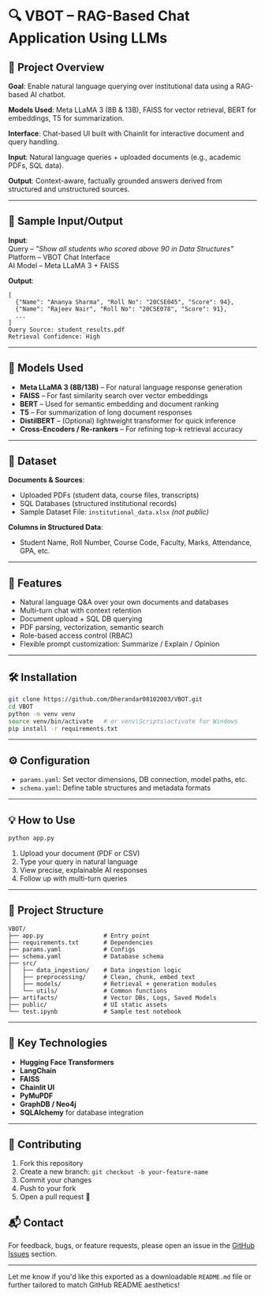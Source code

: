 

# 🔍 VBOT – RAG-Based Chat Application Using LLMs


## 📌 Project Overview

**Goal**: Enable natural language querying over institutional data using a RAG-based AI chatbot.

**Models Used**: Meta LLaMA 3 (8B & 13B), FAISS for vector retrieval, BERT for embeddings, T5 for summarization.

**Interface**: Chat-based UI built with Chainlit for interactive document and query handling.

**Input**: Natural language queries + uploaded documents (e.g., academic PDFs, SQL data).

**Output**: Context-aware, factually grounded answers derived from structured and unstructured sources.

---

## 🧪 Sample Input/Output

**Input**:  
Query – *"Show all students who scored above 90 in Data Structures"*  
Platform – VBOT Chat Interface  
AI Model – Meta LLaMA 3 + FAISS  

**Output**:
```
[
  {"Name": "Ananya Sharma", "Roll No": "20CSE045", "Score": 94},
  {"Name": "Rajeev Nair", "Roll No": "20CSE078", "Score": 91},
  ...
]
Query Source: student_results.pdf
Retrieval Confidence: High
```

---

## 🤖 Models Used

- **Meta LLaMA 3 (8B/13B)** – For natural language response generation  
- **FAISS** – For fast similarity search over vector embeddings  
- **BERT** – Used for semantic embedding and document ranking  
- **T5** – For summarization of long document responses  
- **DistilBERT** – (Optional) lightweight transformer for quick inference  
- **Cross-Encoders / Re-rankers** – For refining top-k retrieval accuracy

---

## 📁 Dataset

**Documents & Sources**:
- Uploaded PDFs (student data, course files, transcripts)
- SQL Databases (structured institutional records)
- Sample Dataset File: `institutional_data.xlsx` *(not public)*

**Columns in Structured Data**:
- Student Name, Roll Number, Course Code, Faculty, Marks, Attendance, GPA, etc.

---

## 🚀 Features

- Natural language Q&A over your own documents and databases  
- Multi-turn chat with context retention  
- Document upload + SQL DB querying  
- PDF parsing, vectorization, semantic search  
- Role-based access control (RBAC)  
- Flexible prompt customization: Summarize / Explain / Opinion  

---

## 🛠 Installation

```bash
git clone https://github.com/Dherandar08102003/VBOT.git
cd VBOT
python -m venv venv
source venv/bin/activate   # or venv\Scripts\activate for Windows
pip install -r requirements.txt
```

---

## ⚙️ Configuration

- `params.yaml`: Set vector dimensions, DB connection, model paths, etc.  
- `schema.yaml`: Define table structures and metadata formats  

---

## 💡 How to Use

```bash
python app.py
```

1. Upload your document (PDF or CSV)
2. Type your query in natural language
3. View precise, explainable AI responses  
4. Follow up with multi-turn queries

---

## 📂 Project Structure

```
VBOT/
├── app.py                 # Entry point
├── requirements.txt       # Dependencies
├── params.yaml            # Configs
├── schema.yaml            # Database schema
├── src/
│   ├── data_ingestion/    # Data ingestion logic
│   ├── preprocessing/     # Clean, chunk, embed text
│   ├── models/            # Retrieval + generation modules
│   └── utils/             # Common functions
├── artifacts/             # Vector DBs, Logs, Saved Models
├── public/                # UI static assets
└── test.ipynb             # Sample test notebook
```

---

## 🧠 Key Technologies

- **Hugging Face Transformers**
- **LangChain**
- **FAISS**
- **Chainlit UI**
- **PyMuPDF**
- **GraphDB / Neo4j**
- **SQLAlchemy** for database integration

---

## 🤝 Contributing

1. Fork this repository  
2. Create a new branch: `git checkout -b your-feature-name`  
3. Commit your changes  
4. Push to your fork  
5. Open a pull request 🚀



## 📬 Contact

For feedback, bugs, or feature requests, please open an issue in the [GitHub Issues](https://github.com/Dherandar08102003/VBOT/issues) section.

---

Let me know if you'd like this exported as a downloadable `README.md` file or further tailored to match GitHub README aesthetics!
